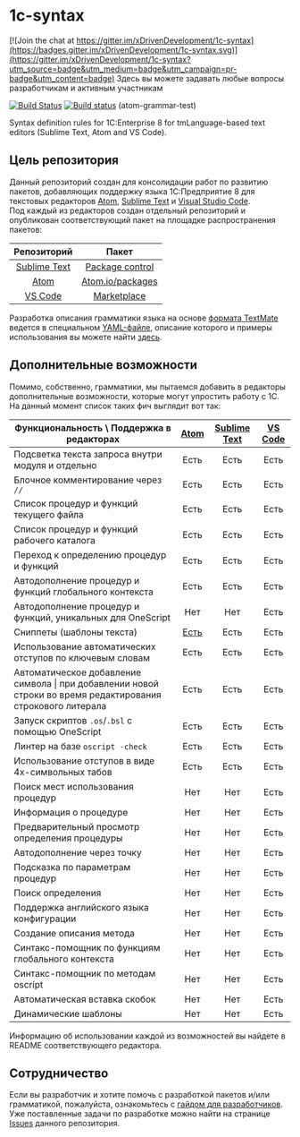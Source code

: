 # 1c-syntax

[![Join the chat at https://gitter.im/xDrivenDevelopment/1c-syntax](https://badges.gitter.im/xDrivenDevelopment/1c-syntax.svg)](https://gitter.im/xDrivenDevelopment/1c-syntax?utm_source=badge&utm_medium=badge&utm_campaign=pr-badge&utm_content=badge) Здесь вы можете задавать любые вопросы разработчикам и активным участникам

[![Build Status](https://travis-ci.org/xDrivenDevelopment/atom-language-1c-bsl.svg?branch=master)](https://travis-ci.org/xDrivenDevelopment/atom-language-1c-bsl)
[![Build status](https://ci.appveyor.com/api/projects/status/y42clq0jgf3vth2c/branch/master?svg=true)](https://ci.appveyor.com/project/nixel2007/atom-language-1c-bsl/branch/master) (atom-grammar-test)

Syntax definition rules for 1C:Enterprise 8 for tmLanguage-based text editors (Sublime Text, Atom and VS Code).

## Цель репозитория
Данный репозиторий создан для консолидации работ по развитию пакетов, добавляющих поддержку языка 1С:Предприятие 8 для текстовых редакторов [Atom](https://atom.io/), [Sublime Text](http://www.sublimetext.com/) и [Visual Studio Code](https://www.visualstudio.com/en-us/products/code-vs.aspx).  
Под каждый из редакторов создан отдельный репозиторий и опубликован соответствующий пакет на площадке распространения пакетов:

| Репозиторий | Пакет |
|:---:|:---:|
| [Sublime Text](https://github.com/xDrivenDevelopment/sublime-language-1c-bsl) | [Package control](https://packagecontrol.io/packages/Language%201C%20(BSL)) |
| [Atom](https://github.com/xDrivenDevelopment/atom-language-1c-bsl) | [Atom.io/packages](https://atom.io/packages/language-1c-bsl) |
| [VS Code](https://github.com/xDrivenDevelopment/vsc-language-1c-bsl) | [Marketplace](https://marketplace.visualstudio.com/items/xDrivenDevelopment.language-1c-bsl) |

Разработка описания грамматики языка на основе [формата TextMate](http://manual.macromates.com/en/language_grammars) ведется в специальном [YAML-файле](https://github.com/xDrivenDevelopment/1c-syntax/blob/master/1c.YAML-tmLanguage), описание которого и примеры использования вы можете найти [здесь](http://docs.sublimetext.info/en/latest/extensibility/syntaxdefs.html).

## Дополнительные возможности

Помимо, собственно, грамматики, мы пытаемся добавить в редакторы дополнительные
возможности, которые могут упростить работу с 1С.  
На данный момент список таких фич выглядит вот так:

| Функциональность \ Поддержка в редакторах | [Atom](https://github.com/xDrivenDevelopment/atom-language-1c-bsl) | [Sublime Text](https://github.com/xDrivenDevelopment/sublime-language-1c-bsl) | [VS Code](https://github.com/xDrivenDevelopment/vsc-language-1c-bsl) |
|---|:---:|:---:|:---:|
| Подсветка текста запроса внутри модуля и отдельно | Есть | Есть | Есть |
| Блочное комментирование через `//` | Есть | Есть | Есть |
| Список процедур и функций текущего файла | Есть | Есть | Есть |
| Список процедур и функций рабочего каталога | Есть | Есть | Есть |
| Переход к определению процедур и функций | Есть | Есть | Есть |
| Автодополнение процедур и функций глобального контекста | Есть | Есть | Есть |
| Автодополнение процедур и функций, уникальных для OneScript | Нет | Нет | Есть |
| Сниппеты (шаблоны текста) | [Есть](https://github.com/xDrivenDevelopment/1c-syntax/issues/110) | Есть | Есть |
| Использование автоматических отступов по ключевым словам | Есть | Есть | Есть |
| Автоматическое добавление символа &#124; при добавлении новой строки во время редактирования строкового литерала | Есть | Есть | Есть |
| Запуск скриптов `.os`/`.bsl` с помощью OneScript | Есть | Есть | Есть |
| Линтер на базе `oscript -check` | Есть | Есть | Есть |
| Использование отступов в виде 4х-символьных табов | Есть | Есть | Есть |
| Поиск мест использования процедур | Нет | Нет | Есть |
| Информация о процедуре | Нет | Нет | Есть |
| Предварительный просмотр определения процедуры | Нет | Нет | Есть |
| Автодополнение через точку | Нет | Нет | Есть |
| Подсказка по параметрам процедур | Нет | Нет | Есть |
| Поиск определения | Нет | Нет | Есть |
| Поддержка английского языка конфигурации | Нет | Нет | Есть |
| Создание описания метода | Нет | Нет | Есть |
| Синтакс-помощник по функциям глобального контекста | Нет | Нет | Есть |
| Синтакс-помощник по методам oscript | Нет | Нет | Есть |
| Автоматическая вставка скобок | Нет | Нет | Есть |
| Динамические шаблоны | Нет | Нет | Есть |

Информацию об использовании каждой из возможностей вы найдете в README
соответствующего редактора.

## Сотрудничество

Если вы разработчик и хотите помочь с разработкой пакетов и/или грамматикой, пожалуйста, ознакомьтесь с [гайдом для разработчиков](https://github.com/xDrivenDevelopment/1c-syntax/blob/master/CONTRIBUTING.md).  
Уже поставленные задачи по разработке можно найти на странице [Issues](https://github.com/xDrivenDevelopment/1c-syntax/issues) данного репозитория.
